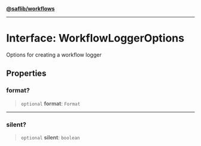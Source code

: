 [**@saflib/workflows**](../index.md)

---

# Interface: WorkflowLoggerOptions

Options for creating a workflow logger

## Properties

### format?

> `optional` **format**: `Format`

---

### silent?

> `optional` **silent**: `boolean`
